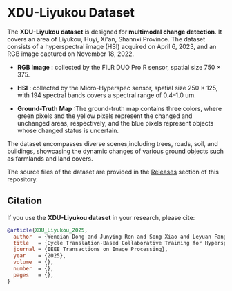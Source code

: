 # XDU-Liyukou Dataset
The **XDU-Liyukou dataset** is designed for **multimodal change detection**. It covers an area of Liyukou, Huyi, Xi'an, Shannxi Province. The dataset consists of a hyperspectral image (HSI) acquired on April 6, 2023, and an RGB image captured on November 18, 2022.

- **RGB Image** : collected by the FILR DUO Pro R sensor, spatial size 750 × 375.

- **HSI** : collected by the Micro-Hyperspec sensor, spatial size 250 × 125, with 194 spectral bands covers a spectral range of 0.4–1.0 um. 
  
- **Ground-Truth Map** :The ground-truth map contains three colors, where green pixels and the yellow pixels represent the changed and unchanged areas, respectively, and the blue pixels represent objects whose changed status is uncertain.

The dataset encompasses diverse scenes,including trees, roads, soil, and buildings, showcasing the dynamic changes of various ground objects such as farmlands and land covers. 

The source files of the dataset are provided in the [Releases](../../releases) section of this repository.

## Citation

If you use the **XDU-Liyukou dataset** in your research, please cite:

```bibtex
@article{XDU_Liyukou_2025,
  author  = {Wenqian Dong and Junying Ren and Song Xiao and Leyuan Fang and Jiahui Qu and Yunsong Li},
  title   = {Cycle Translation-Based Collaborative Training for Hyperspectral-RGB Multimodal Change Detection},
  journal = {IEEE Transactions on Image Processing},
  year    = {2025},
  volume  = {},
  number  = {},
  pages   = {},
}
